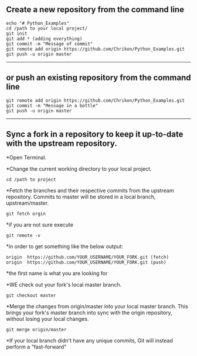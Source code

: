 ## Create a new repository from the command line
````
echo "# Python_Examples"
cd /path to your local project/
git init
git add * (adding everything)
git commit -m "Message of commit"
git remote add origin https://github.com/Chrikon/Python_Examples.git
git push -u origin master
````
---

## or push an existing repository from the command line
````
git remote add origin https://github.com/Chrikon/Python_Examples.git
git commit -m "Message in a bottle"
git push -u origin master
````
  ---
## Sync a fork in a repository to keep it up-to-date with the upstream repository.

*Open Terminal.

*Change the current working directory to your local project.
````
cd /path to project
````

*Fetch the branches and their respective commits from the upstream repository. Commits to master will be stored in a local branch, upstream/master.
````
git fetch orgin
````
*if you are not sure execute
````
git remote -v
````
 *in order to get something like the below output:
 ````
 origin  https://github.com/YOUR_USERNAME/YOUR_FORK.git (fetch)
 origin  https://github.com/YOUR_USERNAME/YOUR_FORK.git (push)
 ````
 *the first name is what you are looking for

 *WE check out your fork's local master branch.
````
git checkout master
````
*Merge the changes from origin/master into your local master branch. This brings your fork's master branch into sync with the origin repository, without losing your local changes.
````
git merge origin/master
````
*If your local branch didn't have any unique commits, Git will instead perform a "fast-forward"
